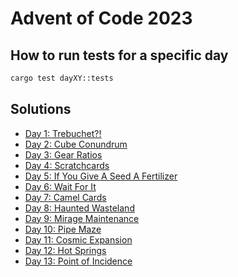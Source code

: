 # Advent of Code 2023

## How to run tests for a specific day

```bash
cargo test dayXY::tests
```

## Solutions

- [Day 1: Trebuchet?!](./src/day1.rs)
- [Day 2: Cube Conundrum](./src/day2.rs)
- [Day 3: Gear Ratios](./src/day3.rs)
- [Day 4: Scratchcards](./src/day4.rs)
- [Day 5: If You Give A Seed A Fertilizer](./src/day5.rs)
- [Day 6: Wait For It](./src/day6.rs)
- [Day 7: Camel Cards](./src/day7.rs)
- [Day 8: Haunted Wasteland](./src/day8.rs)
- [Day 9: Mirage Maintenance](./src/day9.rs)
- [Day 10: Pipe Maze](./src/day10.rs)
- [Day 11: Cosmic Expansion](./src/day11.rs)
- [Day 12: Hot Springs](./src/day12.rs)
- [Day 13: Point of Incidence](./src/day13.rs)
